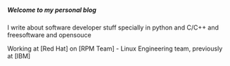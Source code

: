 ##### Welcome to my personal blog

I write about software developer stuff specially in python and C/C++ and freesoftware and opensouce

Working at [Red Hat] on [RPM Team] - Linux Engineering team, previously at [IBM]
